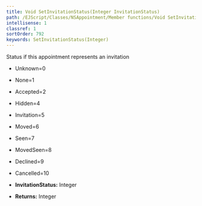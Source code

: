 ```yaml
---
title: Void SetInvitationStatus(Integer InvitationStatus)
path: /EJScript/Classes/NSAppointment/Member functions/Void SetInvitationStatus(Integer p_0)
intellisense: 1
classref: 1
sortOrder: 792
keywords: SetInvitationStatus(Integer)
---
```



Status if this appointment represents an invitation

* Unknown=0
* None=1
* Accepted=2
* Hidden=4	
* Invitation=5	
* Moved=6	
* Seen=7	
* MovedSeen=8	
* Declined=9	
* Cancelled=10

* **InvitationStatus:** Integer
* **Returns:** Integer


